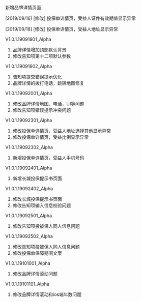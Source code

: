 新增品牌详情页面

[2019/09/16]
[修改] 投保单详情页，受益人证件有效期值显示异常

[2019/09/18]
[修改] 投保单详情页，受益人地址显示异常


V1.0.1.19091901_Alpha
1. 品牌详情增加顶部默认背景
2. 修改告知项第十二项默认参数

V1.0.1.19091902_Alpha
1. 告知项提交错误提示优化
2. 品牌详情的拨打电话，跳转地图修复

V1.0.1.19092001_Alpha
1. 修改品牌详情地图、电话，UI等问题
2. 修改告知项错误提示冲突问题

V1.0.1.19092301_Alpha
1. 修改投保单详情页，受益人地址选择其他显示异常
2. 修改投保单详情页，受益比例显示异常

V1.0.1.19092302_Alpha
1. 新增投保单详情页，受益人手机号码

V1.0.1.19092401_Alpha
1. 新增长城投保提示书页面

V1.0.1.19092402_Alpha
1. 修改长城投保提示书页面
2. 修改告知项输入信息校验问题

V1.0.1.19092501_Alpha
1. 修改告知项投被保人同人信息问题

V1.0.1.19092502_Alpha
1. 修改告知项投被保人同人信息问题
2. 修改投保单保障期间文案

V1.0.1.19101001_Alpha
1. 修改品牌详情滚动问题

V1.0.1.19101101_Alpha
1. 修改品牌详情滚动和ios端年数问题
